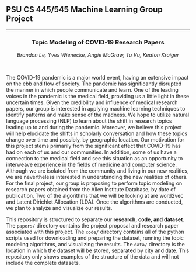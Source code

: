 ## PSU CS 445/545 Machine Learning Group Project
<hr />
<div align="center">

### Topic Modeling of COVID-19 Research Papers
_Brandon Le, Yves Wienecke, Angie McGraw, Tu Vu, Keaton Kraiger_
</div><br />

The COVID-19 pandemic is a major world event, having an extensive impact on the ebb and flow of society. The pandemic has significantly disrupted the manner in which people communicate and learn. One of the leading voices in the pandemic is the medical field, providing us a little light in these uncertain times. Given the credibility and influence of medical research papers, our group is interested in applying machine learning techniques to identify patterns and make sense of the madness. We hope to utilize natural language processing (NLP) to learn about the shift in research topics leading up to and during the pandemic. Moreover, we believe this project will help elucidate the shifts in scholarly conversation and how these topics change over time and possibly, by geographic location. Our motivation for this project stems primarily from the significant effect that COVID-19 has had on each of us and our communities. In addition, some of us have a connection to the medical field and see this situation as an opportunity to interweave experience in the fields of medicine and computer science. Although we are isolated from the community and living in our new realities, we are nevertheless interested in understanding the new realities of others. For the final project, our group is proposing to perform topic modeling on research papers obtained from the Allen Institute Database, by date of publication. Two of the algorithms that we will be looking at are word2vec and Latent Dirichlet Allocation (LDA). Once the algorithms are conducted, we plan to analyze and visualize our results.

This repository is structured to separate our **research, code, and dataset**. The `papers/` directory contains the project proposal and research paper associated with this project. The `code/` directory contains all of the python scripts used for downloading and preparing the dataset, running the topic modeling algorithms, and visualizing the results. The `data/` directory is the location in which the dataset will be stored, separated by city and date. This repository only shows examples of the structure of the data and will not include the complete datasets.
<br /><br />
